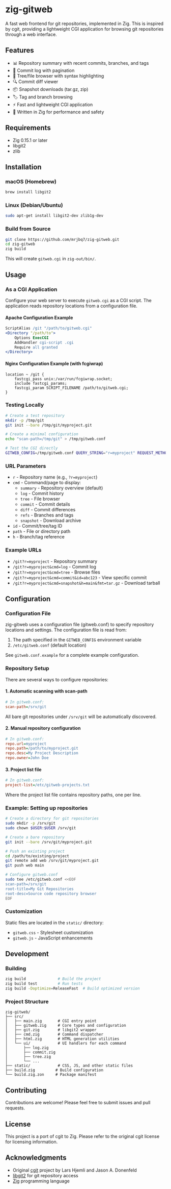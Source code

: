 # zig-gitweb

A fast web frontend for git repositories, implemented in Zig. This is
inspired by cgit, providing a lightweight CGI application for browsing git
repositories through a web interface.

## Features

- 📊 Repository summary with recent commits, branches, and tags
- 📜 Commit log with pagination
- 🌳 Tree/file browser with syntax highlighting
- 🔍 Commit diff viewer
- 📦 Snapshot downloads (tar.gz, zip)
- 🏷️ Tag and branch browsing
- ⚡ Fast and lightweight CGI application
- 🔧 Written in Zig for performance and safety

## Requirements

- Zig 0.15.1 or later
- libgit2
- zlib

## Installation

### macOS (Homebrew)

```bash
brew install libgit2
```

### Linux (Debian/Ubuntu)

```bash
sudo apt-get install libgit2-dev zlib1g-dev
```

### Build from Source

```bash
git clone https://github.com/mrjbq7/zig-gitweb.git
cd zig-gitweb
zig build
```

This will create `gitweb.cgi` in `zig-out/bin/`.

## Usage

### As a CGI Application

Configure your web server to execute `gitweb.cgi` as a CGI script. The
application reads repository locations from a configuration file.

#### Apache Configuration Example

```apache
ScriptAlias /git "/path/to/gitweb.cgi"
<Directory "/path/to">
    Options ExecCGI
    AddHandler cgi-script .cgi
    Require all granted
</Directory>
```

#### Nginx Configuration Example (with fcgiwrap)

```nginx
location ~ /git {
    fastcgi_pass unix:/var/run/fcgiwrap.socket;
    include fastcgi_params;
    fastcgi_param SCRIPT_FILENAME /path/to/gitweb.cgi;
}
```

### Testing Locally

```bash
# Create a test repository
mkdir -p /tmp/git
git init --bare /tmp/git/myproject.git

# Create a minimal configuration
echo "scan-path=/tmp/git" > /tmp/gitweb.conf

# Test the CGI directly
GITWEB_CONFIG=/tmp/gitweb.conf QUERY_STRING="r=myproject" REQUEST_METHOD=GET ./zig-out/bin/gitweb.cgi
```

### URL Parameters

- `r` - Repository name (e.g., `?r=myproject`)
- `cmd` - Command/page to display:
  - `summary` - Repository overview (default)
  - `log` - Commit history
  - `tree` - File browser
  - `commit` - Commit details
  - `diff` - Commit differences
  - `refs` - Branches and tags
  - `snapshot` - Download archive
- `id` - Commit/tree/tag ID
- `path` - File or directory path
- `h` - Branch/tag reference

### Example URLs

- `/git?r=myproject` - Repository summary
- `/git?r=myproject&cmd=log` - Commit log
- `/git?r=myproject&cmd=tree` - Browse files
- `/git?r=myproject&cmd=commit&id=abc123` - View specific commit
- `/git?r=myproject&cmd=snapshot&h=main&fmt=tar.gz` - Download tarball

## Configuration

### Configuration File

zig-gitweb uses a configuration file (gitweb.conf) to specify repository locations and settings.
The configuration file is read from:
1. The path specified in the `GITWEB_CONFIG` environment variable
2. `/etc/gitweb.conf` (default location)

See `gitweb.conf.example` for a complete example configuration.

### Repository Setup

There are several ways to configure repositories:

#### 1. Automatic scanning with scan-path

```ini
# In gitweb.conf:
scan-path=/srv/git
```

All bare git repositories under `/srv/git` will be automatically discovered.

#### 2. Manual repository configuration

```ini
# In gitweb.conf:
repo.url=myproject
repo.path=/path/to/myproject.git
repo.desc=My Project Description
repo.owner=John Doe
```

#### 3. Project list file

```ini
# In gitweb.conf:
project-list=/etc/gitweb-projects.txt
```

Where the project list file contains repository paths, one per line.

### Example: Setting up repositories

```bash
# Create a directory for git repositories
sudo mkdir -p /srv/git
sudo chown $USER:$USER /srv/git

# Create a bare repository
git init --bare /srv/git/myproject.git

# Push an existing project
cd /path/to/existing/project
git remote add web /srv/git/myproject.git
git push web main

# Configure gitweb.conf
sudo tee /etc/gitweb.conf <<EOF
scan-path=/srv/git
root-title=My Git Repositories
root-desc=Source code repository browser
EOF
```

### Customization

Static files are located in the `static/` directory:
- `gitweb.css` - Stylesheet customization
- `gitweb.js` - JavaScript enhancements

## Development

### Building

```bash
zig build              # Build the project
zig build test         # Run tests
zig build -Doptimize=ReleaseFast  # Build optimized version
```

### Project Structure

```
zig-gitweb/
├── src/
│   ├── main.zig       # CGI entry point
│   ├── gitweb.zig     # Core types and configuration
│   ├── git.zig        # libgit2 wrapper
│   ├── cmd.zig        # Command dispatcher
│   ├── html.zig       # HTML generation utilities
│   └── ui/            # UI handlers for each command
│       ├── log.zig
│       ├── commit.zig
│       ├── tree.zig
│       └── ...
├── static/            # CSS, JS, and other static files
├── build.zig         # Build configuration
└── build.zig.zon     # Package manifest
```

## Contributing

Contributions are welcome! Please feel free to submit issues and pull requests.

## License

This project is a port of cgit to Zig. Please refer to the original cgit license for licensing information.

## Acknowledgments

- Original [cgit](https://git.zx2c4.com/cgit/) project by Lars Hjemli and Jason A. Donenfeld
- [libgit2](https://libgit2.org/) for git repository access
- [Zig](https://ziglang.org/) programming language
